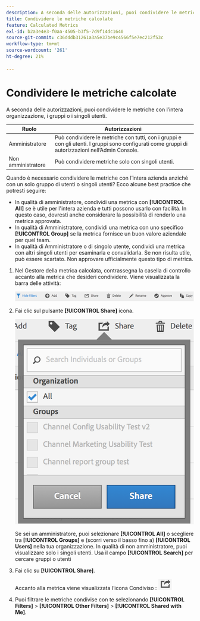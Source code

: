 ```yaml
---
description: A seconda delle autorizzazioni, puoi condividere le metriche con l’intera organizzazione, i gruppi o i singoli utenti.
title: Condividere le metriche calcolate
feature: Calculated Metrics
exl-id: b2a3e4e3-f0aa-4505-b3f5-7d9f14dc1640
source-git-commit: c36dddb31261a3a5e37be9c4566f5e7ec212f53c
workflow-type: tm+mt
source-wordcount: '261'
ht-degree: 21%

---
```


# Condividere le metriche calcolate

A seconda delle autorizzazioni, puoi condividere le metriche con l’intera organizzazione, i gruppi o i singoli utenti.

| Ruolo | Autorizzazioni |
|---|---|
| Amministratore | Può condividere le metriche con tutti, con i gruppi e con gli utenti. I gruppi sono configurati come gruppi di autorizzazioni nell’Admin Console. |
| Non amministratore | Può condividere metriche solo con singoli utenti. |

Quando è necessario condividere le metriche con l’intera azienda anziché con un solo gruppo di utenti o singoli utenti? Ecco alcune best practice che potresti seguire:

* In qualità di amministratore, condividi una metrica con **[!UICONTROL All]** se è utile per l&#39;intera azienda e tutti possono usarlo con facilità. In questo caso, dovresti anche considerare la possibilità di renderlo una metrica approvata.
* In qualità di Amministratore, condividi una metrica con uno specifico **[!UICONTROL Group]** se la metrica fornisce un buon valore aziendale per quel team.
* In qualità di Amministratore o di singolo utente, condividi una metrica con altri singoli utenti per esaminarla e convalidarla. Se non risulta utile, può essere scartato. Non approvare ufficialmente questo tipo di metrica.

1. Nel Gestore della metrica calcolata, contrassegna la casella di controllo accanto alla metrica che desideri condividere. Viene visualizzata la barra delle attività:

   ![](assets/cm_task_bar.png)

1. Fai clic sul pulsante **[!UICONTROL Share]** icona.

   ![](assets/cm_share.png)

   Se sei un amministratore, puoi selezionare **[!UICONTROL All]** o scegliere tra **[!UICONTROL Groups]** e (scorri verso il basso fino a) **[!UICONTROL Users]** nella tua organizzazione. In qualità di non amministratore, puoi visualizzare solo i singoli utenti. Usa il campo **[!UICONTROL Search]** per cercare gruppi o utenti

1. Fai clic su **[!UICONTROL Share]**.

   Accanto alla metrica viene visualizzata l’icona Condiviso :  ![](assets/share_icon.png)

1. Puoi filtrare le metriche condivise con te selezionando **[!UICONTROL Filters]** > **[!UICONTROL Other Filters]** > **[!UICONTROL Shared with Me]**.
